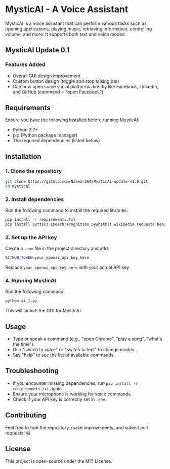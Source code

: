 # MysticAI - A Voice Assistant

MysticAI is a voice assistant that can perform various tasks such as opening applications, playing music, retrieving information, controlling volume, and more. It supports both text and voice modes.

## MysticAI Update 0.1

### Features Added
- Overall GUI design improvement
- Custom button design (toggle and stop talking bar)
- Can now open some social platforms directly like Facebook, LinkedIn, and GitHub (command = "open Facebook")

## Requirements
Ensure you have the following installed before running MysticAI:
- Python 3.7+
- pip (Python package manager)
- The required dependencies (listed below)

## Installation

### 1. Clone the repository
```sh
git clone https://github.com/Naeem-360/MysticAi-update-v1.0.git
cd mysticai
```

### 2. Install dependencies
Run the following command to install the required libraries:
```sh
pip install -r requirements.txt
pip install pyttsx3 speechrecognition pywhatkit wikipedia requests beautifulsoup4 noisereduce pyautogui pytz geopy fuzzywuzzy openai dotenv PyQt5
```

### 3. Set up the API key
Create a `.env` file in the project directory and add:
```sh
GITHUB_TOKEN=your_openai_api_key_here
```
Replace `your_openai_api_key_here` with your actual API key.

### 4. Running MysticAI
Run the following command:
```sh
python ai_1.py
```
This will launch the GUI for MysticAI.

## Usage
- Type or speak a command (e.g., "open Chrome", "play a song", "what's the time").
- Use "switch to voice" or "switch to text" to change modes.
- Say "help" to see the list of available commands.

## Troubleshooting
- If you encounter missing dependencies, run `pip install -r requirements.txt` again.
- Ensure your microphone is working for voice commands.
- Check if your API key is correctly set in `.env`.

## Contributing
Feel free to fork the repository, make improvements, and submit pull requests! 😄

## License
This project is open-source under the MIT License.
